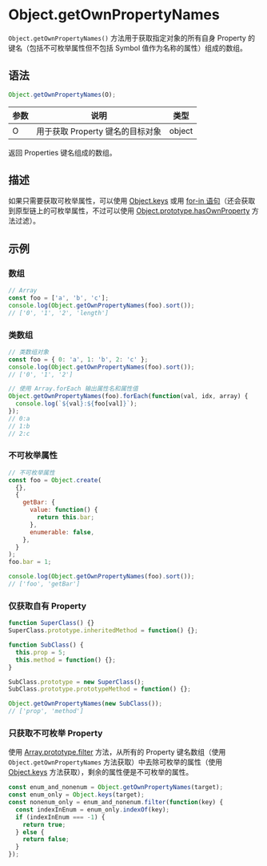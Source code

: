 # Object.getOwnPropertyNames

`Object.getOwnPropertyNames()` 方法用于获取指定对象的所有自身 Property 的键名（包括不可枚举属性但不包括 Symbol 值作为名称的属性）组成的数组。

## 语法

```js
Object.getOwnPropertyNames(O);
```

| 参数 | 说明                             | 类型   |
| ---- | -------------------------------- | ------ |
| O    | 用于获取 Property 键名的目标对象 | object |

返回 Properties 键名组成的数组。

## 描述

如果只需要获取可枚举属性，可以使用 [Object.keys](keys.md) 或用 [for-in 语句](../../../../basic-concept/statements-and-declarations/iteration-statement/the-for-in-statement.md)（还会获取到原型链上的可枚举属性，不过可以使用 [Object.prototype.hasOwnProperty](../properties-of-the-object-prototype-object/hasOwnProperty.md) 方法过滤）。

## 示例

### 数组

```js
// Array
const foo = ['a', 'b', 'c'];
console.log(Object.getOwnPropertyNames(foo).sort());
// ['0', '1', '2', 'length']
```

### 类数组

```js
// 类数组对象
const foo = { 0: 'a', 1: 'b', 2: 'c' };
console.log(Object.getOwnPropertyNames(foo).sort());
// ['0', '1', '2']

// 使用 Array.forEach 输出属性名和属性值
Object.getOwnPropertyNames(foo).forEach(function(val, idx, array) {
  console.log(`${val}:${foo[val]}`);
});
// 0:a
// 1:b
// 2:c
```

### 不可枚举属性

```js
// 不可枚举属性
const foo = Object.create(
  {},
  {
    getBar: {
      value: function() {
        return this.bar;
      },
      enumerable: false,
    },
  }
);
foo.bar = 1;

console.log(Object.getOwnPropertyNames(foo).sort());
// ['foo', 'getBar']
```

### 仅获取自有 Property

```js
function SuperClass() {}
SuperClass.prototype.inheritedMethod = function() {};

function SubClass() {
  this.prop = 5;
  this.method = function() {};
}

SubClass.prototype = new SuperClass();
SubClass.prototype.prototypeMethod = function() {};

Object.getOwnPropertyNames(new SubClass());
// ['prop', 'method']
```

### 只获取不可枚举 Property

使用 [Array.prototype.filter](../../../indexed-collections/array-objects/properties-of-the-array-prototype-object/iteration-methods/filter.md) 方法，从所有的 Property 键名数组（使用 `Object.getOwnPropertyNames` 方法获取）中去除可枚举的属性（使用 [Object.keys](./keys.md) 方法获取），剩余的属性便是不可枚举的属性。

```js
const enum_and_nonenum = Object.getOwnPropertyNames(target);
const enum_only = Object.keys(target);
const nonenum_only = enum_and_nonenum.filter(function(key) {
  const indexInEnum = enum_only.indexOf(key);
  if (indexInEnum === -1) {
    return true;
  } else {
    return false;
  }
});
```
